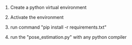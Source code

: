1. Create a python virtual environment

2. Activate the environment

3. run command "pip install -r requirements.txt"

4. run the "pose_estimation.py" with any python compiler 
